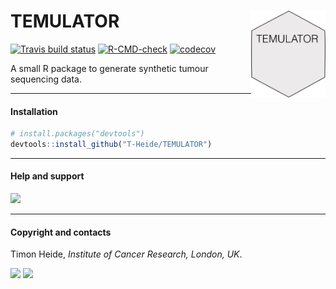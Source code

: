 # TEMULATOR <img src='man/figures/logo.png' align="right" height="139" />
<!-- badges: start -->
[![Travis build status](https://travis-ci.com/T-Heide/TEMULATOR.svg?branch=master)](https://travis-ci.com/T-Heide/TEMULATOR)
[![R-CMD-check](https://github.com/T-Heide/TEMULATOR/workflows/R-CMD-check/badge.svg)](https://github.com/T-Heide/TEMULATOR/actions)
[![codecov](https://codecov.io/gh/T-Heide/TEMULATOR/branch/master/graph/badge.svg)](https://codecov.io/gh/T-Heide/TEMULATOR)
<!-- badges: end -->

A small R package to generate synthetic tumour sequencing data.

-----

#### Installation

``` r
# install.packages("devtools")
devtools::install_github("T-Heide/TEMULATOR")
```
-----

#### Help and support

[![](https://img.shields.io/badge/GitHub%20Pages-https://t--heide.github.io/TEMULATOR/-informational)](https://t-heide.github.io/TEMULATOR/)

-----

#### Copyright and contacts

Timon Heide, _Institute of Cancer Research, London, UK_.

[![](https://img.shields.io/badge/Email-timon.heide@icr.ac.uk-informational.svg?style=social)](mailto:timon.heide@icr.ac.uk)
[![](https://img.shields.io/badge/Github-T--Heide-informational.svg?style=social&logo=GitHub)](https://github.com/T-Heide)
